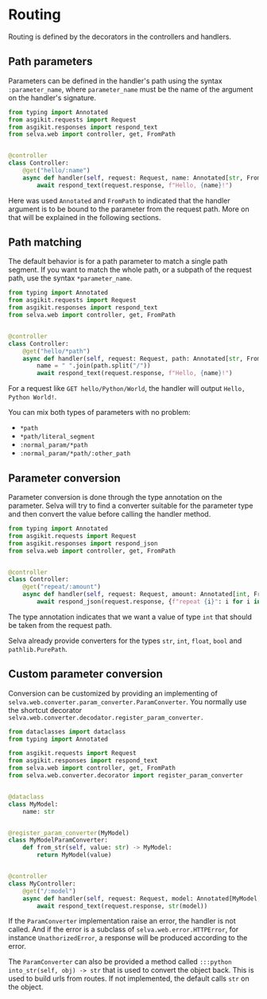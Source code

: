 # Routing

Routing is defined by the decorators in the controllers and handlers.

## Path parameters

Parameters can be defined in the handler's path using the syntax `:parameter_name`,
where `parameter_name` must be the name of the argument on the handler's signature.

```python
from typing import Annotated
from asgikit.requests import Request
from asgikit.responses import respond_text
from selva.web import controller, get, FromPath


@controller
class Controller:
    @get("hello/:name")
    async def handler(self, request: Request, name: Annotated[str, FromPath]):
        await respond_text(request.response, f"Hello, {name}!")
```

Here was used `Annotated` and `FromPath` to indicated that the handler argument
is to be bound to the parameter from the request path. More on that will be explained
in the following sections.

## Path matching

The default behavior is for a path parameter to match a single path segment.
If you want to match the whole path, or a subpath of the request path,
use the syntax `*parameter_name`.

```python
from typing import Annotated
from asgikit.requests import Request
from asgikit.responses import respond_text
from selva.web import controller, get, FromPath


@controller
class Controller:
    @get("hello/*path")
    async def handler(self, request: Request, path: Annotated[str, FromPath]):
        name = " ".join(path.split("/"))
        await respond_text(request.response, f"Hello, {name}!")
```

For a request like `GET hello/Python/World`, the handler will output
`Hello, Python World!`.

You can mix both types of parameters with no problem:

- `*path`
- `*path/literal_segment`
- `:normal_param/*path`
- `:normal_param/*path/:other_path`

## Parameter conversion

Parameter conversion is done through the type annotation on the parameter. Selva
will try to find a converter suitable for the parameter type and then convert
the value before calling the handler method.

```python
from typing import Annotated
from asgikit.requests import Request
from asgikit.responses import respond_json
from selva.web import controller, get, FromPath


@controller
class Controller:
    @get("repeat/:amount")
    async def handler(self, request: Request, amount: Annotated[int, FromPath]):
        await respond_json(request.response, {f"repeat {i}": i for i in range(amount)})
```

The type annotation indicates that we want a value of type `int` that should be
taken from the request path.

Selva already provide converters for the types `str`, `int`, `float`, `bool` and `pathlib.PurePath`.

## Custom parameter conversion

Conversion can be customized by providing an implementing of `selva.web.converter.param_converter.ParamConverter`.
You normally use the shortcut decorator `selva.web.converter.decodator.register_param_converter.`

```python
from dataclasses import dataclass
from typing import Annotated

from asgikit.requests import Request
from asgikit.responses import respond_text
from selva.web import controller, get, FromPath
from selva.web.converter.decorator import register_param_converter


@dataclass
class MyModel:
    name: str


@register_param_converter(MyModel)
class MyModelParamConverter:
    def from_str(self, value: str) -> MyModel:
        return MyModel(value)


@controller
class MyController:
    @get("/:model")
    async def handler(self, request: Request, model: Annotated[MyModel, FromPath]):
        await respond_text(request.response, str(model))
```

If the `ParamConverter` implementation raise an error, the handler is not called.
And if the error is a subclass of `selva.web.error.HTTPError`, for instance
`UnathorizedError`, a response will be produced according to the error.

The `ParamConverter` can also be provided a method called `:::python into_str(self, obj) -> str`
that is used to convert the object back. This is used to build urls from routes.
If not implemented, the default calls `str` on the object.
